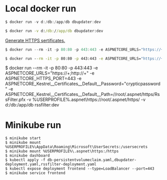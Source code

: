 # Local docker run

```PowerShell
$ docker run -v d:/db:/app/db dbupdater:dev
```

```cmd
$ docker run -v d:/db://app/db dbupdater:dev
```

[Generate HTTPS sertificates.](https://github.com/dotnet/dotnet-docker/blob/master/samples/run-aspnetcore-https-development.md#windows-using-linux-containers)

```PowerShell
$ docker run --rm -it -p 80:80 -p 443:443 -e ASPNETCORE_URLS="https://+;http://+" -e ASPNETCORE_HTTPS_PORT=443 -e ASPNETCORE_ENVIRONMENT=Development -v $env:APPDATA\microsoft\UserSecrets\:/root/.microsoft/usersecrets -v $env:USERPROFILE\.aspnet\https:/root/.aspnet/https/ -v d:/db:/app/db rssfilter:dev
```

```cmd
$ docker run --rm -it -p 80:80 -p 443:443 -e ASPNETCORE_URLS="https://+;http://+" -e ASPNETCORE_HTTPS_PORT=443 -e ASPNETCORE_ENVIRONMENT=Development -v %APPDATA%\microsoft\UserSecrets\://root/.microsoft/usersecrets -v %USERPROFILE%\.aspnet\https://root/.aspnet/https/ -v d:/db:/app/db rssfilter:dev
```

$ docker run --rm -it -p 80:80 -p 443:443 -e ASPNETCORE_URLS="https://+;http://+" -e ASPNETCORE_HTTPS_PORT=443 -e ASPNETCORE_Kestrel__Certificates__Default__Password="crypticpassword" -e ASPNETCORE_Kestrel__Certificates__Default__Path=//root/.aspnet/https/RssFilter.pfx -v %USERPROFILE%\.aspnet\https://root/.aspnet/https/ -v d:/db:/app/db rssfilter:dev

# Minikube run

```
$ minikube start
$ minikube mount %USERPROFILE%\AppData\Roaming\Microsoft\UserSecrets:/usersecrets
$ minikube mount %USERPROFILE%\.aspnet\https:/https
$ minikube dashboard
$ kubectl apply -f db-persistentvolumeclaim.yaml,dbupdater-deployment.yaml,rssfilter-deployment.yaml
$ kubectl expose deployment frontend --type=LoadBalancer --port=443
$ minikube service frontend
```
